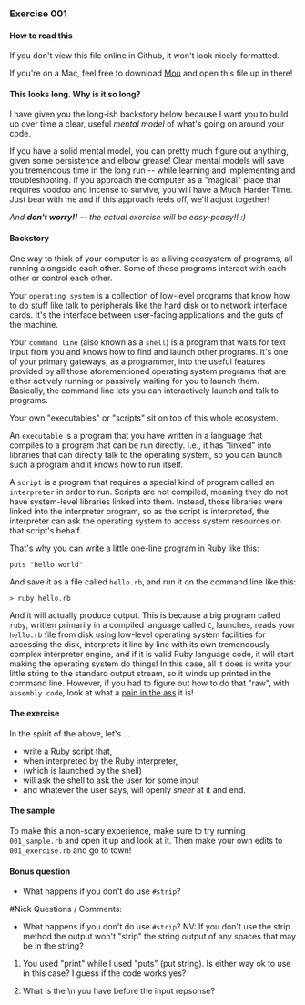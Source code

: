### Exercise 001 

#### How to read this

If you don't view this file online in Github, it won't look nicely-formatted.

If you're on a Mac, feel free to download [Mou](http://mouapp.com/) and open this file up in there!

#### This looks long. Why is it so long?

I have given you the long-ish backstory below because I want you to build up over time a clear, useful *mental model* of what's going on around your code. 

If you have a solid mental model, you can pretty much figure out anything, given some persistence and elbow grease! Clear mental models will save you tremendous time in the long run -- while learning and implementing and troubleshooting. If you approach the computer as a "magical" place that requires voodoo and incense to survive, you will have a Much Harder Time. Just bear with me and if this approach feels off, we'll adjust together!

*And **don't worry!!** -- the actual exercise will be easy-peasy!! :)*


#### Backstory

One way to think of your computer is as a living ecosystem of programs, all running alongside each other. Some of those programs interact with each other or control each other.

Your `operating system` is a collection of low-level programs that know how to do stuff like talk to peripherals like the hard disk or to network interface cards. It's the interface between user-facing applications and the guts of the machine.

Your `command line` (also known as a `shell`) is a program that waits for text input from you and knows how to find and launch other programs. It's one of your primary gateways, as a programmer, into the useful features provided by all those aforementioned operating system programs that are either actively running or passively waiting for you to launch them. Basically, the command line lets you can interactively launch and talk to programs.

Your own "executables" or "scripts" sit on top of this whole ecosystem. 

An `executable` is a program that you have written in a language that compiles to a program that can be run directly. I.e., it has "linked" into libraries that can directly talk to the operating system, so you can launch such a program and it knows how to run itself.

A `script` is a program that requires a special kind of program called an `interpreter` in order to run. Scripts are not compiled, meaning they do not have system-level libraries linked into them. Instead, those libraries were linked into the interpreter program, so as the script is interpreted, the interpreter can ask the operating system to access system resources on that script's behalf.

That's why you can write a little one-line program in Ruby like this:

```
puts "hello world"
```

And save it as a file called `hello.rb`, and run it on the command line like this:

```
> ruby hello.rb
```

And it will actually produce output. This is because a big program called `ruby`, written primarily in a compiled language called `C`, launches, reads your `hello.rb` file from disk using low-level operating system facilities for accessing the disk, interprets it line by line with its own tremendously complex interpreter engine, and if it is valid Ruby language code, it will start making the operating system do things! In this case, all it does is write your little string to the standard output stream, so it winds up printed in the command line. However, if you had to figure out how to do that "raw", with `assembly code`, look at what a [pain in the ass](http://peter.michaux.ca/articles/assembly-hello-world-for-os-x) it is!

#### The exercise

In the spirit of the above, let's ...

* write a Ruby script that, 
* when interpreted by the Ruby interpreter, 
* (which is launched by the shell)
* will ask the shell to ask the user for some input
* and whatever the user says, will openly *sneer* at it and end.

#### The sample

To make this a non-scary experience, make sure to try running `001_sample.rb` and open it up and look at it. Then make your own edits to `001_exercise.rb` and go to town!

#### Bonus question

* What happens if you don't do use `#strip`?

#Nick Questions / Comments:

* What happens if you don't do use `#strip`?
NV: If you don't use the strip method the output won't "strip" the string output of any spaces that may be in the string?

1. You used "print" while I used "puts" (put string). Is either way ok to use in this case? I guess if the code works yes?

2. What is the \n you have before the input repsonse?

